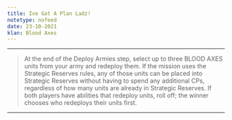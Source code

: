 ```yaml
---
title: Ive Got A Plan Ladz!
notetype: nofeed
date: 23-10-2021
klan: Blood Axes
---
```


---

>At the end of the Deploy Armies step, select up to three BLOOD AXES units from your army and redeploy them. If the mission uses the Strategic Reserves rules, any of those units can be placed into Strategic Reserves without having to spend any additional CPs, regardless of how many units are already in Strategic Reserves. If both players have abilities that redeploy units, roll off; the winner chooses who redeploys their units first.

---